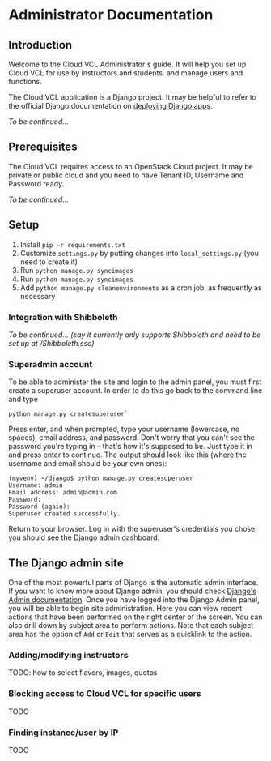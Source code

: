 # Administrator Documentation

## Introduction

Welcome to the Cloud VCL Administrator's guide. It will help you set up Cloud VCL
for use by instructors and students. and manage users and functions.

The Cloud VCL application is a Django project. It may be helpful to refer to the official
Django documentation on [deploying Django apps](https://docs.djangoproject.com/en/1.11/howto/deployment/).

*To be continued...*

## Prerequisites

The Cloud VCL requires access to an OpenStack Cloud project. It may be private or public cloud
and you need to have Tenant ID, Username and Password ready.

*To be continued...*

## Setup

1. Install `pip -r requirements.txt`
1. Customize `settings.py` by putting changes into `local_settings.py` (you need to create it)
1. Run `python manage.py syncimages`
1. Run `python manage.py syncimages`
1. Add `python manage.py cleanenvironments` as a cron job, as frequently as necessary


### Integration with Shibboleth

*To be continued... (say it currently only supports Shibboleth and need to be set up at /Shibboleth.sso)*

### Superadmin account
To be able to administer the site and login to the admin panel, you must first create a superuser account.
In order to do this go back to the command line and type
```
python manage.py createsuperuser`
```
Press enter, and when prompted, type your username (lowercase, no spaces), email address, and password.
Don't worry that you can't see the password you're typing in – that's how it's supposed to be. Just type
it in and press enter to continue. The output should look like this (where the username and email should
be your own ones):
```
(myvenv) ~/django$ python manage.py createsuperuser
Username: admin
Email address: admin@admin.com
Password:
Password (again):
Superuser created successfully.
```
Return to your browser. Log in with the superuser's credentials you chose; you should see the Django admin
dashboard.

## The Django admin site

One of the most powerful parts of Django is the automatic admin interface. If you want to know more about
Django admin, you should check [Django's Admin documentation](https://docs.djangoproject.com/en/1.10/ref/contrib/admin/).
Once you have logged into the Django Admin panel, you will be able to begin site administration.
Here you can view recent actions that have been performed on the right center of the screen. You can also
drill down by subject area to perform actions. Note that each subject area has the option of `Add` or `Edit` that serves
as a quicklink to the action.
 
 
### Adding/modifying instructors

TODO: how to select flavors, images, quotas

### Blocking access to Cloud VCL for specific users

TODO

### Finding instance/user by IP

TODO

